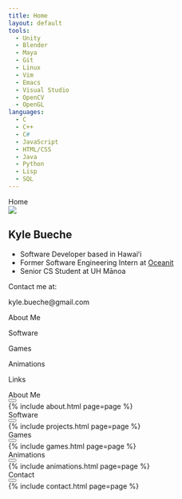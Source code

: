 ```yaml
---
title: Home
layout: default
tools:
  - Unity
  - Blender
  - Maya
  - Git
  - Linux
  - Vim
  - Emacs
  - Visual Studio
  - OpenCV
  - OpenGL
languages:
  - C
  - C++
  - C#
  - JavaScript
  - HTML/CSS
  - Java
  - Python
  - Lisp
  - SQL
---
```


<!-- Main Window -->
<div id="main-window" class="window">
    <div class="title-bar">
        <div class="title-bar-text">Home</div>
    </div>
    <div class="window-body">
        <article role="tabpanel">
            <div class="row">
                <div class="col">
                    <img src="https://github.com/kylebueche.png" class="circle-img">
                </div>
                <div class="col center">
                    <h2>Kyle Bueche</h2>
					<ul>
						<li class="text-md">Software Developer based in Hawaiʻi</li> 
						<li class="text-md">Former Software Engineering Intern at <a target="_blank" class="icon-color bold" href="https://oceanit.com/">Oceanit</a></li>
						<li class="text-md">Senior CS Student at UH Mānoa</li>
					</ul>
                    <p>Contact me at: <p class="grey bold">kyle.bueche@gmail.com</p></p>
                </div> 
            </div>
    </article>
        <div class="icon-buttons row center">
            <div id="about-button" aria-label="about" class="icon-button col center align-center">
                <i class="fa-regular fa-circle-user"></i>
                <p class="bold noselect">About Me</p>
            </div>
            <div id="software-button" aria-label="software" class="icon-button col center align-center">
                <i class="fa-regular fa-file-code"></i>
                <p class="bold noselect">Software</p>
            </div>
            <div id="games-button" aria-label="games" class="icon-button col center align-center">
                <i class="fa-regular fa-keyboard"></i>
                <p class="bold noselect">Games</p>
            </div>
            <div id="animations-button" aria-label="animations" class="icon-button col center align-center">
                <i class="fa-regular fa-pen-to-square"></i>
                <p class="bold noselect">Animations</p>
            </div>
            <div id="contact-button" aria-label="contact" class="icon-button col center align-center">
                <i class="fa-regular fa-paper-plane"></i>
                <p class="bold noselect">Links</p>
            </div>
        </div>
    </div>
</div>

<!-- About Window -->
<div id="about" class="draggable">
    <div class="window">
        <div class="title-bar">
            <div class="title-bar-text">About Me</div>
            <div class="title-bar-controls">
                <button aria-label="Close"></button>
            </div>
        </div>
        <div class="window-body">
            {% include about.html page=page %}
        </div>
    </div>
</div>

<!-- Software Window -->
<div id="software" class="draggable">
    <div class="window">
        <div class="title-bar">
            <div class="title-bar-text">Software</div>
            <div class="title-bar-controls">
                <button aria-label="Close"></button>
            </div>
        </div>
        <div class="window-body">
            {% include projects.html page=page %}
        </div>
    </div>
</div>

<!-- Games Window -->
<div id="games" class="draggable">
    <div class="window">
        <div class="title-bar">
            <div class="title-bar-text">Games</div>
            <div class="title-bar-controls">
                <button aria-label="Close"></button>
            </div>
        </div>
        <div class="window-body">
            {% include games.html page=page %}
        </div>
    </div>
</div>

<!-- Animations Window -->
<div id="animations" class="draggable">
    <div id="animations-window" class="window">
        <div class="title-bar">
            <div class="title-bar-text">Animations</div>
            <div class="title-bar-controls">
                <button aria-label="Close"></button>
            </div>
        </div>
        <div class="window-body">
            {% include animations.html page=page %}
        </div>
    </div>
</div>

<!-- Contact Window -->
<div id="contact" class="draggable">
    <div id="contact-window" class="window">
        <div class="title-bar">
            <div class="title-bar-text">Contact</div>
            <div class="title-bar-controls">
                <button aria-label="Close"></button>
            </div>
        </div>
        <div class="window-body">
            {% include contact.html page=page %}
        </div>
    </div>
</div>
